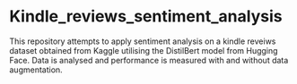 # Kindle_reviews_sentiment_analysis
This repository attempts to apply sentiment analysis on a kindle reveiws dataset obtained from Kaggle utilising the DistilBert model from Hugging Face. Data is analysed and performance is measured with and without data augmentation. 
